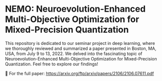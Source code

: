 # NEMO: Neuroevolution-Enhanced Multi-Objective Optimization for Mixed-Precision Quantization
This repository is dedicated to our seminar project in deep learning, where we thoroughly reviewed and summarized a paper presented in Boston, MA, USA, from July 9 to 13, 2022.
We delved into the fascinating topic of Neuroevolution-Enhanced Multi-Objective Optimization for Mixed-Precision Quantization. 
Feel free to explore our findings!

📄 For the full paper: https://arxiv.org/ftp/arxiv/papers/2106/2106.07611.pdf
